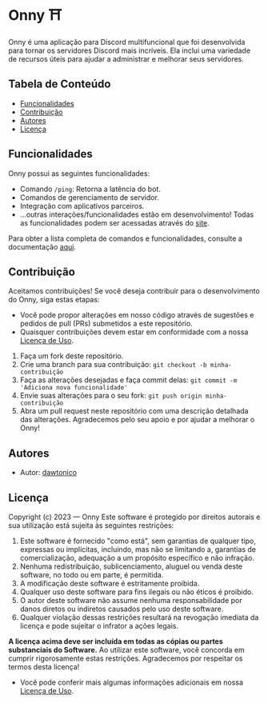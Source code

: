 # Onny ⛩️
Onny é uma aplicação para Discord multifuncional que foi desenvolvida para tornar os servidores Discord mais incríveis. Ela inclui uma variedade de recursos úteis para ajudar a administrar e melhorar seus servidores.

## Tabela de Conteúdo
- [Funcionalidades](#funcionalidades)
- [Contribuição](#contribuição)
- [Autores](#autores)
- [Licença](#licença)

## Funcionalidades
Onny possui as seguintes funcionalidades:

- Comando `/ping`: Retorna a latência do bot.
- Comandos de gerenciamento de servidor.
- Integração com aplicativos parceiros.
- ...outras interações/funcionalidades estão em desenvolvimento!
  Todas as funcionalidades podem ser acessadas através do [site](https://onny.discloud.app/).

Para obter a lista completa de comandos e funcionalidades, consulte a documentação [aqui](docs/README.md).

## Contribuição
Aceitamos contribuições! Se você deseja contribuir para o desenvolvimento do Onny, siga estas etapas:

- Você pode propor alterações em nosso código através de sugestões e pedidos de pull (PRs) submetidos a este repositório.
- Quaisquer contribuições devem estar em conformidade com a nossa [Licença de Uso](LICENSE.md).

1. Faça um fork deste repositório.
2. Crie uma branch para sua contribuição: `git checkout -b minha-contribuição`
3. Faça as alterações desejadas e faça commit delas: `git commit -m 'Adiciona nova funcionalidade'`
4. Envie suas alterações para o seu fork: `git push origin minha-contribuição`
5. Abra um pull request neste repositório com uma descrição detalhada das alterações.
Agradecemos pelo seu apoio e por ajudar a melhorar o Onny!

## Autores
- Autor: [dawtonico](https://github.com/dawtonico)

## Licença
Copyright (c) 2023 — Onny
Este software é protegido por direitos autorais e sua utilização está sujeita às seguintes restrições:

1. Este software é fornecido "como está", sem garantias de qualquer tipo, expressas ou implícitas, incluindo, mas não se limitando a, garantias de comercialização, adequação a um propósito específico e não infração.
2. Nenhuma redistribuição, sublicenciamento, aluguel ou venda deste software, no todo ou em parte, é permitida.
3. A modificação deste software é estritamente proibida.
4. Qualquer uso deste software para fins ilegais ou não éticos é proibido.
5. O autor deste software não assume nenhuma responsabilidade por danos diretos ou indiretos causados pelo uso deste software.
6. Qualquer violação dessas restrições resultará na revogação imediata da licença e pode sujeitar o infrator a ações legais.

**A licença acima deve ser incluída em todas as cópias ou partes substanciais do Software.**
Ao utilizar este software, você concorda em cumprir rigorosamente estas restrições. Agradecemos por respeitar os termos desta licença!

- Você pode conferir mais algumas informações adicionais em nossa [Licença de Uso](LICENSE.md).
